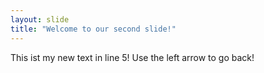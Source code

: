 ```yaml
---
layout: slide
title: "Welcome to our second slide!"
---
```

This ist my new text in line 5!
Use the left arrow to go back!
